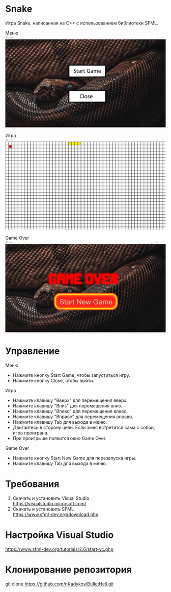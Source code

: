 # Snake

Игра Snake, написанная на С++ с использованием библиотеки SFML.

Меню
![screenshot](Screenshots/Menu.jpg)

Игра
![screenshot](Screenshots/Game.jpg)

Game Over
![screenshot](Screenshots/GameOver.jpg)

# Управление

Меню

- Нажмите кнопку Start Game, чтобы запуститься игру.
- Нажмите кнопку Close, чтобы выйти.

Игра

- Нажмите клавишу "Вверх" для перемещения вверх.
- Нажмите клавишу "Вниз" для перемещения вниз.
- Нажмите клавишу "Влево" для перемещения влево.
- Нажмите клавишу "Вправо" для перемещения вправо.
- Нажмите клавишу Tab для выхода в меню.
- Двигайтесь в сторону цели. Если змея встретится сама с собой, игра проиграна.
- При проигрыше появится окно Game Over.

Game Over
- Нажмите кнопку Start New Game для перезапуска игры.
- Нажмите клавишу Tab для выхода в меню.


# Требования
1. Скачать и установить Visual Studio <br/>
https://visualstudio.microsoft.com/
2. Скачать и установить SFML <br/>
https://www.sfml-dev.org/download.php

# Настройка Visual Studio
https://www.sfml-dev.org/tutorials/2.6/start-vc.php

# Клонирование репозитория
git clone https://github.com/nKadykov/BulletHell.git
